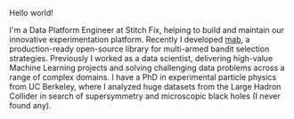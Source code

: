 Hello world!

I'm a Data Platform Engineer at Stitch Fix, helping to build and maintain our innovative experimentation platform. Recently I developed [mab](https://github.com/stitchfix/mab), a production-ready open-source library for multi-armed bandit selection strategies. Previously I worked as a data scientist, delivering high-value Machine Learning projects and solving challenging data problems across a range of complex domains. I have a PhD in experimental particle physics from UC Berkeley, where I analyzed huge datasets from the Large Hadron Collider in search of supersymmetry and microscopic black holes (I never found any). 

